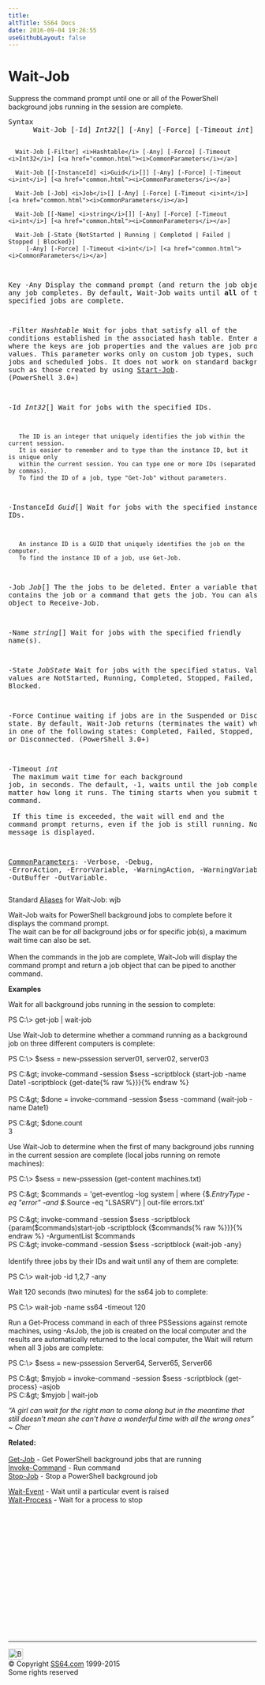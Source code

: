 ```yaml
---
title:
altTitle: SS64 Docs
date: 2016-09-04 19:26:55
useGithubLayout: false
---
```

<!-- #BeginLibraryItem "/Library/head_ps.lbi" --><!-- #EndLibraryItem --><h1>Wait-Job</h1> 
<p>Suppress the command prompt until one or all of the  PowerShell background jobs running in the session are
complete.</p>
<pre>Syntax
      Wait-Job [-Id] <i>Int32</i>[] [-Any] [-Force] [-Timeout <i>int</i>] [<a href="common.html"><i>CommonParameters</i></a>]

      Wait-Job [-Filter] <i>Hashtable</i> [-Any] [-Force] [-Timeout <i>Int32</i>] [<a href="common.html"><i>CommonParameters</i></a>]

      Wait-Job [[-InstanceId] <i>Guid</i>[]] [-Any] [-Force] [-Timeout <i>int</i>] [<a href="common.html"><i>CommonParameters</i></a>]

      Wait-Job [-Job] <i>Job</i>[] [-Any] [-Force] [-Timeout <i>int</i>] [<a href="common.html"><i>CommonParameters</i></a>]

      Wait-Job [[-Name] <i>string</i>[]] [-Any] [-Force] [-Timeout <i>int</i>] [<a href="common.html"><i>CommonParameters</i></a>]

      Wait-Job [-State {NotStarted | Running | Completed | Failed | Stopped | Blocked}]
         [-Any] [-Force] [-Timeout <i>int</i>] [<a href="common.html"><i>CommonParameters</i></a>]

Key
   -Any
       Display the command prompt (and return the job object) when any job completes.
       By default, Wait-Job waits until <b>all</b> of the specified jobs are complete.

   -Filter <i>Hashtable</i>
       Wait for jobs that satisfy all of the conditions established in the associated hash table.
       Enter a hash table where the keys are job properties and the values are job property values.
       This parameter works only on custom job types, such as workflow jobs and scheduled jobs.
       It does not work on standard background jobs, such as those created by using <a href="start-job.html">Start-Job</a>.
       (PowerShell 3.0+)

   -Id <i>Int32</i>[]
       Wait for jobs with the specified IDs. 

       The ID is an integer that uniquely identifies the job within the current session.
       It is easier to remember and to type than the instance ID, but it is unique only
       within the current session. You can type one or more IDs (separated by commas).
       To find the ID of a job, type "Get-Job" without parameters.

   -InstanceId <i>Guid</i>[]
       Wait for jobs with the specified instance IDs.

       An instance ID is a GUID that uniquely identifies the job on the computer.
       To find the instance ID of a job, use Get-Job.

   -Job <i>Job</i>[]
       The the jobs to be deleted.
       Enter a variable that contains the job or a command that gets the job.
       You can also pipe a job object to Receive-Job.

   -Name <i>string</i>[]
       Wait for jobs with the specified friendly name(s).
       
   -State <i>JobState</i>
       Wait for jobs with the specified status.
       Valid values are NotStarted, Running, Completed, Stopped, Failed, and Blocked.

   -Force
       Continue waiting if jobs are in the Suspended or Disconnected state.
       By default, Wait-Job returns (terminates the wait) when jobs are in one of the
       following states: Completed, Failed, Stopped, Suspended, or Disconnected. 
       (PowerShell 3.0+)        

   -Timeout <i>int</i><br>       The maximum wait time for each background job, in seconds.
       The default, -1, waits until the job completes, no matter how long it runs.
       The timing starts when you submit the Wait-Job command. <br>        <br>       If this time is exceeded, the wait will end and the command prompt returns, 
       even if the job is still running. No error message is displayed.

   <a href="common.html">CommonParameters</a>:
       -Verbose, -Debug, -ErrorAction, -ErrorVariable, -WarningAction, -WarningVariable,
       -OutBuffer -OutVariable.</pre>
<p>Standard <a href="get-alias.html">Aliases</a> for Wait-Job: <span class="code">wjb</span></p>
<p>Wait-Job  waits for PowerShell background jobs to complete before it displays the command prompt.<br>
The wait can be for <i>all</i> background jobs or for  specific job(s), a maximum wait time can also be set. <br>

<br>
When the commands in the job are complete, Wait-Job will display the command prompt and return a job object that can be piped  to another command.</p>
<p><b>Examples</b></p>
<p>Wait for all  background jobs running in the session to complete:</p>
<p><span class="code">PS C:\&gt; get-job | wait-job</span></p>
<p>Use Wait-Job to determine whether a command running as a background job on three different computers is complete:</p>
<p><span class="code">PS C:\&gt; $sess = new-pssession server01, server02, server03<br>

PS C:\&gt; invoke-command -session $sess -scriptblock {start-job -name Date1 -scriptblock {get-date{% raw %}}}{% endraw %}<br>
<br>
PS C:\&gt; $done = invoke-command -session $sess -command {wait-job -name Date1}<br>

PS C:\&gt; $done.count<br>
3</span></p>
<p>Use Wait-Job to determine when the first of many background jobs running in the 
current session are complete (local jobs running on remote machines):</p>
<p><span class="code">PS C:\&gt; $sess = new-pssession (get-content machines.txt)  <br>

PS C:\&gt; $commands = 'get-eventlog -log system | where {$_.EntryType -eq "error" -and $_.Source -eq "LSASRV"} | out-file errors.txt'<br>
<br>
PS C:\&gt; invoke-command -session $sess -scriptblock {param($commands)start-job -scriptblock {$commands{% raw %}}}{% endraw %} -ArgumentList $commands<br>
PS C:\&gt; invoke-command -session $sess -scriptblock {wait-job -any}</span><br>
<br>
Identify three jobs by their IDs and wait until any of them are complete:</p>
<p class="code">PS C:\&gt; wait-job -id 1,2,7 -any</p>
<p>Wait 120 seconds (two minutes) for the ss64 job to complete:</p>
<p class="code">PS C:\&gt; wait-job -name ss64 -timeout 120</p>
<p>Run a Get-Process command in each of  three PSSessions against remote machines, using <span class="code">-AsJob</span>, the job is created on the local computer and the results are automatically returned to the local computer, the Wait will return when all 3 jobs are complete:</p>
<p><span class="code">PS C:\&gt; $sess = new-pssession Server64, Server65, Server66<br>

PS C:\&gt; $myjob = invoke-command -session $sess -scriptblock {get-process} -asjob<br>
PS C:\&gt; $myjob | wait-job</span></p>
<p class="quote"><i>“A girl can wait for the right man to come along but in the meantime that still doesn't mean she can't have a wonderful time with all the wrong ones” ~ Cher</i></p>
<p><b>Related:</b><br><br>
<a href="get-job.html">Get-Job</a> - Get PowerShell background jobs that are running<br> 
<a href="invoke-command.html">Invoke-Command</a>        -   Run command
<br>
<a href="stop-job.html">Stop-Job</a> - Stop a PowerShell background job<br>

<a href="wait-event.html">Wait-Event</a> - Wait until a particular event is raised<br>
<a href="wait-process.html">Wait-Process</a> - Wait for a process to stop
<!-- #BeginLibraryItem "/Library/foot_ps.lbi" --></p><p>
<!-- PowerShell300 -->
<ins class="adsbygoogle" style="display:inline-block;width:300px;height:250px" data-ad-client="ca-pub-6140977852749469" data-ad-slot="6253539900"></ins>
<script>
(adsbygoogle = window.adsbygoogle || []).push({});
</script></p>
<hr>
<div id="bl" class="footer"><a href="wait-job.html#"><img src="../images/top.png" width="30" height="22" alt="Back to the Top"></a></div>
<div id="br" class="footer, tagline">© Copyright <a href="http://ss64.com/">SS64.com</a> 1999-2015<br>
Some rights reserved</div><!-- #EndLibraryItem -->

